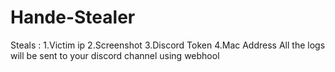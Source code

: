 # Hande-Stealer
Steals :
1.Victim ip
2.Screenshot
3.Discord Token
4.Mac Address
All the logs will be sent to your discord channel using webhool
